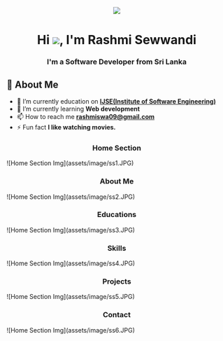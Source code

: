 
<p align="center">
  <img src="https://readme-typing-svg.herokuapp.com?color=%2364F74E&center=true&vCenter=true&width=440&height=45&lines=Hi%2C+I'm+Rashmi+Sewwandi;Study+@+IJSE">
</p>
<h1 align="center">Hi <img src="https://raw.githubusercontent.com/MartinHeinz/MartinHeinz/master/wave.gif" width="30px">, I'm Rashmi Sewwandi</h1>
<h3 align="center">I'm a Software Developer from Sri Lanka</h3>

## 🙋‍️ About Me
- 🔭 I’m currently education on **[IJSE(Institute of Software Engineering)](https://www.ijse.lk/)**
- 🌱 I’m currently learning **Web development**
- 📫 How to reach me **rashmiswa09@gmail.com**
- ⚡ Fun fact **I like watching movies.**

<h3 align="center">Home Section</h3>
![Home Section Img](assets/image/ss1.JPG)
<h3 align="center">About Me</h3>
![Home Section Img](assets/image/ss2.JPG)
<h3 align="center">Educations</h3>
![Home Section Img](assets/image/ss3.JPG)
<h3 align="center">Skills</h3>
![Home Section Img](assets/image/ss4.JPG)
<h3 align="center">Projects</h3>
![Home Section Img](assets/image/ss5.JPG)
<h3 align="center">Contact</h3>
![Home Section Img](assets/image/ss6.JPG)

